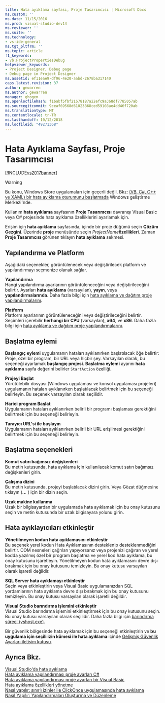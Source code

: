 ```yaml
---
title: Hata ayıklama sayfası, Proje Tasarımcısı | Microsoft Docs
ms.custom: ''
ms.date: 11/15/2016
ms.prod: visual-studio-dev14
ms.reviewer: ''
ms.suite: ''
ms.technology:
- vs-ide-general
ms.tgt_pltfrm: ''
ms.topic: article
f1_keywords:
- vb.ProjectPropertiesDebug
helpviewer_keywords:
- Project Designer, Debug page
- Debug page in Project Designer
ms.assetid: ef11eae9-df96-4e20-aabd-2678ba317140
caps.latest.revision: 37
author: gewarren
ms.author: gewarren
manager: ghogen
ms.openlocfilehash: f16abf5fbf21678187a22efc9a368df7785057ab
ms.sourcegitcommit: 9ceaf69568d61023868ced59108ae4dd46f720ab
ms.translationtype: MT
ms.contentlocale: tr-TR
ms.lasthandoff: 10/12/2018
ms.locfileid: "49271368"
---
```

# <a name="debug-page-project-designer"></a>Hata Ayıklama Sayfası, Proje Tasarımcısı
[!INCLUDE[vs2017banner](../../includes/vs2017banner.md)]

  
> [!WARNING]
>  Bu konu, Windows Store uygulamaları için geçerli değil. Bkz: [(VB, C#, C++ ve XAML) bir hata ayıklama oturumunu başlatmada](../../debugger/start-a-debugging-session-for-a-store-app-in-visual-studio-vb-csharp-cpp-and-xaml.md) Windows geliştirme Merkezi'nde.  
  
 Kullanım **hata ayıklama** sayfasının **Proje Tasarımcısı** davranışı Visual Basic veya C# projesinde hata ayıklama özelliklerini ayarlamak için.  
  
 Erişim için **hata ayıklama** sayfasında, içinde bir proje düğümü seçin **Çözüm Gezgini**. Üzerinde **proje** menüsünde seçin _ProjectName_**özellikleri**. Zaman **Proje Tasarımcısı** görünen tıklayın **hata ayıklama** sekmesi.  
  
## <a name="configuration-and-platform"></a>Yapılandırma ve Platform  
 Aşağıdaki seçenekler, görüntülenecek veya değiştirilecek platform ve yapılandırmayı seçmenize olanak sağlar.  
  
 **Yapılandırma**  
 Hangi yapılandırma ayarlarının görüntüleneceğini veya değiştirileceğini belirtir. Ayarları **hata ayıklama** (varsayılan), **yayın**, veya **yapılandırmalarında**. Daha fazla bilgi için [hata ayıklama ve dağıtım proje yapılandırmalarını](http://msdn.microsoft.com/en-us/0440b300-0614-4511-901a-105b771b236e).  
  
 **Platform**  
 Platform ayarlarının görüntüleneceğini veya değiştirileceğini belirtir. Seçimleri içerebilir **herhangi bir CPU** (varsayılan), **x64**, ve **x86**. Daha fazla bilgi için [hata ayıklama ve dağıtım proje yapılandırmalarını](http://msdn.microsoft.com/en-us/0440b300-0614-4511-901a-105b771b236e).  
  
## <a name="start-action"></a>Başlatma eylemi  
 **Başlangıç eylemi** uygulamanın hataları ayıklanırken başlatılacak öğe belirtir: Proje, özel bir program, bir URL veya hiçbir şey. Varsayılan olarak, bu seçeneği ayarlamak **başlangıç projesi**. **Başlatma eylemi** ayarını **hata ayıklama** sayfa değerini belirler `StartAction` özelliği.  
  
 **Projeyi Başlat**  
 Yürütülebilir dosyası (Windows uygulaması ve konsol uygulaması projeleri) uygulamanın hataları ayıklanırken başlatılacak belirtmek için bu seçeneği belirleyin. Bu seçenek varsayılan olarak seçilidir.  
  
 **Harici program Başlat**  
 Uygulamanın hataları ayıklanırken belirli bir programı başlaması gerektiğini belirtmek için bu seçeneği belirleyin.  
  
 **Tarayıcı URL'si ile başlayın**  
 Uygulamanın hataları ayıklanırken belirli bir URL erişilmesi gerektiğini belirtmek için bu seçeneği belirleyin.  
  
## <a name="start-options"></a>Başlatma seçenekleri  
 **Komut satırı bağımsız değişkenleri**  
 Bu metin kutusunda, hata ayıklama için kullanılacak komut satırı bağımsız değişkenleri girin.  
  
 **Çalışma dizini**  
 Bu metin kutusunda, projeyi başlatılacak dizini girin. Veya Gözat düğmesine tıklayın (**...** ) için bir dizin seçin.  
  
 **Uzak makine kullanma**  
 Uzak bir bilgisayardan bir uygulamada hata ayıklamak için bu onay kutusunu seçin ve metin kutusunda bir uzak bilgisayara yolunu girin.  
  
## <a name="enable-debuggers"></a>Hata ayıklayıcıları etkinleştir  
 **Yönetilmeyen kodun hata ayıklamasını etkinleştir**  
 Bu seçenek yerel kodun Hata Ayıklamasının desteklenip desteklenmediğini belirtir. COM nesneleri çağrıları yapıyorsanız veya projenizi çağıran ve yerel kodda yazılmış özel bir program başlatma ve yerel kod hata ayıklama, bu onay kutusunu işaretleyin. Yönetilmeyen kodun hata ayıklamasını devre dışı bırakmak için bu onay kutusunu temizleyin. Bu onay kutusu varsayılan olarak işaretli değildir.  
  
 **SQL Server hata ayıklamayı etkinleştir**  
 Seçin veya etkinleştirin veya Visual Basic uygulamanızdan SQL yordamlarının hata ayıklama devre dışı bırakmak için bu onay kutusunu temizleyin. Bu onay kutusu varsayılan olarak işaretli değildir.  
  
 **Visual Studio barındırma işlemini etkinleştir**  
 Visual Studio barındırma işlemini etkinleştirmek için bu onay kutusunu seçin. Bu onay kutusu varsayılan olarak seçilidir. Daha fazla bilgi için [barındırma süreci (vshost.exe)](../../ide/hosting-process-vshost-exe.md).  
  
 Bir güvenlik bölgesinde hata ayıklamak için bu seçeneği etkinleştirin ve **bu uygulama için seçili izin kümesi ile hata ayıklama** içinde [Gelişmiş Güvenlik Ayarları iletişim kutusu](../../ide/reference/advanced-security-settings-dialog-box.md).  
  
## <a name="see-also"></a>Ayrıca Bkz.  
 [Visual Studio'da hata ayıklama](../../debugger/debugging-in-visual-studio.md)   
 [Hata ayıklama yapılandırması proje ayarları C#](../../debugger/project-settings-for-csharp-debug-configurations.md)   
 [Hata ayıklama yapılandırması proje ayarları bir Visual Basic](../../debugger/project-settings-for-a-visual-basic-debug-configuration.md)   
 [Hata ayıklama özellikleri yönetme](http://msdn.microsoft.com/en-us/92474d16-e7fe-4fac-9287-6bd6b3a7eb68)   
 [Nasıl yapılır: sınırlı izinler ile ClickOnce uygulamasında hata ayıklama](../../deployment/how-to-debug-a-clickonce-application-with-restricted-permissions.md)   
 [Nasıl Yapılır: Yapılandırmaları Oluşturma ve Düzenleme](../../ide/how-to-create-and-edit-configurations.md)



